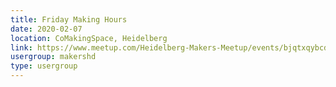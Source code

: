 ```yaml
---
title: Friday Making Hours
date: 2020-02-07
location: CoMakingSpace, Heidelberg
link: https://www.meetup.com/Heidelberg-Makers-Meetup/events/bjqtxqybcdbkb/
usergroup: makershd
type: usergroup
---
```


